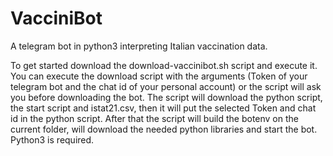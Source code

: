 # VacciniBot
A telegram bot in python3 interpreting Italian vaccination data.

To get started download the download-vaccinibot.sh script and execute it.
You can execute the download script with the arguments (Token of your telegram bot and the chat id of your personal account) or the script will ask you before downloading the bot.
The script will download the python script, the start script and istat21.csv, then it will put the selected Token and chat id in the python script.
After that the script will build the botenv on the current folder, will download the needed python libraries and start the bot.
Python3 is required.
